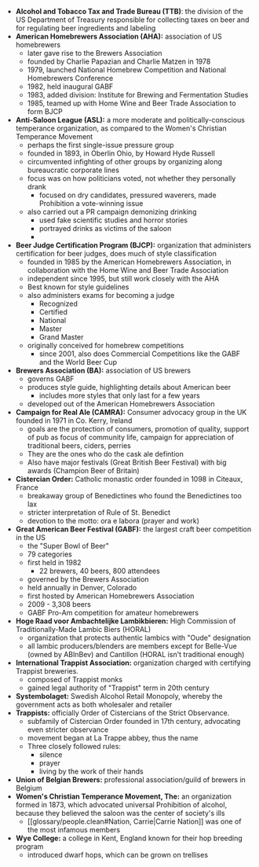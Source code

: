* **Alcohol and Tobacco Tax and Trade Bureau (TTB)**: the division of the US Department of Treasury responsible for collecting taxes on beer and for regulating beer ingredients and labeling
* **American Homebrewers Association (AHA):** association of US homebrewers
	* later gave rise to the Brewers Association
	* founded by Charlie Papazian and Charlie Matzen in 1978
	* 1979, launched National Homebrew Competition and National Homebrewers Conference
	* 1982, held inaugural GABF
	* 1983, added division: Institute for Brewing and Fermentation Studies
	* 1985, teamed up with Home Wine and Beer Trade Association to form BJCP
* **Anti-Saloon League (ASL):** a more moderate and politically-conscious temperance organization, as compared to the Women's Christian Temperance Movement
	* perhaps the first single-issue pressure group
	* founded in 1893, in Oberlin Ohio, by Howard Hyde Russell
	* circumvented infighting of other groups by organizing along bureaucratic corporate lines
	* focus was on how politicians voted, not whether they personally drank
		* focused on dry candidates, pressured waverers, made Prohibition a vote-winning issue
	* also carried out a PR campaign demonizing drinking
		* used fake scientific studies and horror stories
		* portrayed drinks as victims of the saloon
		* 
* **Beer Judge Certification Program (BJCP):** organization that administers certification for beer judges, does much of style classification
	* founded in 1985 by the American Homebrewers Association, in collaboration with the Home Wine and Beer Trade Association
	* independent since 1995, but still work closely with the AHA
	* Best known for style guidelines
	* also administers exams for becoming a judge
		* Recognized
		* Certified
		* National
		* Master
		* Grand Master
	* originally conceived for homebrew competitions
		* since 2001, also does Commercial Competitions like the GABF and the World Beer Cup
* **Brewers Association (BA):** association of US brewers
	* governs GABF
	* produces style guide, highlighting details about American beer
		* includes more styles that only last for a few years
	* developed out of the American Homebrewers Association
* **Campaign for Real Ale (CAMRA):** Consumer advocacy group in the UK founded in 1971 in Co. Kerry, Ireland
	* goals are the protection of consumers, promotion of quality, support of pub as focus of community life, campaign for appreciation of traditional beers, ciders, perries
	* They are the ones who do the cask ale defintion
	* Also have major festivals (Great British Beer Festival) with big awards (Champion Beer of Britain)
* **Cistercian Order:** Catholic monastic order founded in 1098 in Citeaux, France
	* breakaway group of Benedictines who found the Benedictines too lax
	* stricter interpretation of Rule of St. Benedict
	* devotion to the motto: ora e labora (prayer and work)
* **Great American Beer Festival (GABF):** the largest craft beer competition in the US
	* the "Super Bowl of Beer"
	* 79 categories
	* first held in 1982
		* 22 brewers, 40 beers, 800 attendees
	* governed by the Brewers Association
	* held annually in Denver, Colorado
	* first hosted by American Homebrewers Association
	* 2009 - 3,308 beers
	* GABF Pro-Am competition for amateur homebrewers
* **Hoge Raad voor Ambachtelijke Lambikbieren:** High Commission of Traditionally-Made Lambic Biers (HORAL)
	* organization that protects authentic lambics with "Oude" designation
	* all lambic producers/blenders are members except for Belle-Vue (owned by ABInBev) and Cantillon (HORAL isn't traditional enough)
* **International Trappist Association:** organization charged with certifying Trappist breweries.
	* composed of Trappist monks
	* gained legal authority of "Trappist" term in 20th century
* **Systembolaget:** Swedish Alcohol Retail Monopoly, whereby the government acts as both wholesaler and retailer
* **Trappists:** officially Order of Cistercians of the Strict Observance.
	* subfamily of Cistercian Order founded in 17th century, advocating even stricter observance
	* movement began at La Trappe abbey, thus the name
	* Three closely followed rules:
		* silence
		* prayer
		* living by the work of their hands
* **Union of Belgian Brewers:** professional association/guild of brewers in Belgium
* **Women's Christian Temperance Movement, The:** an organization formed in 1873, which advocated universal Prohibition of alcohol, because they believed the saloon was the center of society's ills
	* [[glossary/people.clean#Nation, Carrie|Carrie Nation]] was one of the most infamous members
* **Wye College:** a college in Kent, England known for their hop breeding program
	* introduced dwarf hops, which can be grown on trellises